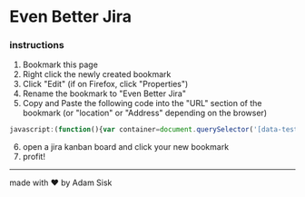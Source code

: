 # Even Better Jira
### instructions
1. Bookmark this page
2. Right click the newly created bookmark
3. Click "Edit" (if on Firefox, click "Properties")
4. Rename the bookmark to "Even Better Jira"
5. Copy and Paste the following code into the "URL" section of the bookmark (or "location" or "Address" depending on the browser)
```js
javascript:(function(){var container=document.querySelector('[data-testid="Content"]'),sideNav=document.querySelector('[data-testid="Navigation"]'),topNav=document.querySelector('[data-testid="atlassian-navigation--header"]').parentNode,boardMenu=document.querySelector("#ghx-operations"),titleHeader=document.querySelector("#ghx-header"),breadCrumbs=document.querySelector('[data-testid="rapidboard-breadcrumbs"]'),board=document.querySelector("#ghx-work");[sideNav,topNav,boardMenu,titleHeader,breadCrumbs].forEach(function(e){e.remove()});var haxor1337styles=document.createElement("style");haxor1337styles.type="text/css",haxor1337styles.id="haxor1337styles",haxor1337styles.appendChild(document.createTextNode('[data-testid="Content"] {padding: 0px !important; margin: 0px !important; }')),container.parentNode.insertBefore(haxor1337styles,container),board.style.height="100vh";document.documentElement.requestFullscreen();})();

```
6. open a jira kanban board and click your new bookmark
7. profit!

---
made with ❤️ by Adam Sisk
